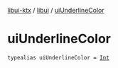 [libui-ktx](../index.md) / [libui](index.md) / [uiUnderlineColor](./ui-underline-color.md)

# uiUnderlineColor

`typealias uiUnderlineColor = `[`Int`](https://kotlinlang.org/api/latest/jvm/stdlib/kotlin/-int/index.html)